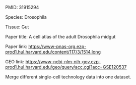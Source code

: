 PMID: 31915294

Species: Drosophila

Tissue: Gut

Paper title: A cell atlas of the adult Drosophila midgut

Paper link: https://www-pnas-org.ezp-prod1.hul.harvard.edu/content/117/3/1514.long

GEO link: https://www-ncbi-nlm-nih-gov.ezp-prod1.hul.harvard.edu/geo/query/acc.cgi?acc=GSE120537

Merge different single-cell technology data into one dataset.
